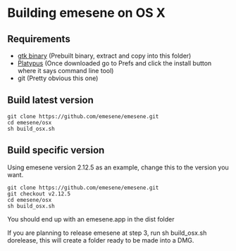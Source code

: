 # Building emesene on OS X

## Requirements

* [gtk binary](http://sidhosting.co.uk/downloads/get.php?id=gtk) (Prebuilt binary, extract and copy into this folder)
* [Platypus](http://sveinbjorn.org/files/software/platypus.zip) (Once downloaded go to Prefs and click the install button where it says command line tool)
* git (Pretty obvious this one)

## Build latest version

```
git clone https://github.com/emesene/emesene.git
cd emesene/osx
sh build_osx.sh
```

## Build specific version

Using emesene version 2.12.5 as an example, change this to the version you want.

```
git clone https://github.com/emesene/emesene.git
git checkout v2.12.5
cd emesene/osx
sh build_osx.sh
```

You should end up with an emesene.app in the dist folder

If you are planning to release emesene at step 3, run sh build_osx.sh dorelease, this will create a folder ready to be made into a DMG.